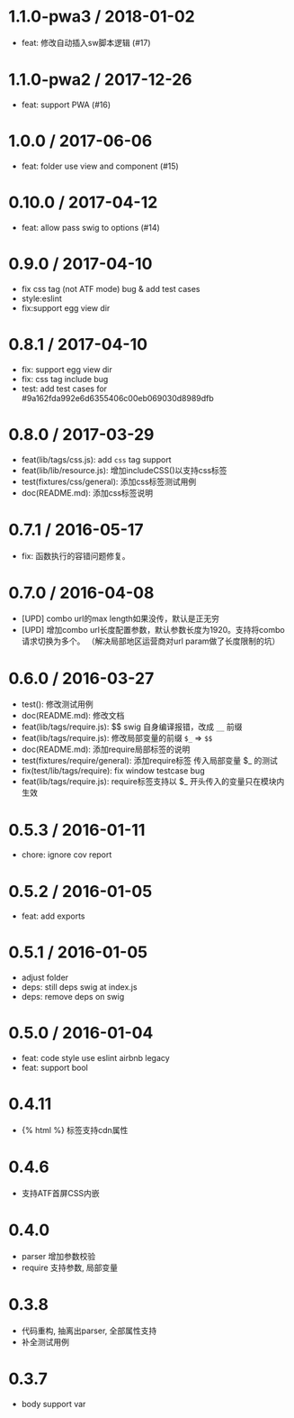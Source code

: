 
1.1.0-pwa3 / 2018-01-02
==================

  * feat: 修改自动插入sw脚本逻辑 (#17)

1.1.0-pwa2 / 2017-12-26
==================

  * feat: support PWA (#16)

1.0.0 / 2017-06-06
==================

  * feat: folder use view and component (#15)

0.10.0 / 2017-04-12
===================

  * feat: allow pass swig to options (#14)

0.9.0 / 2017-04-10
==================

  * fix css tag (not ATF mode) bug & add test cases
  * style:eslint
  * fix:support egg view dir

0.8.1 / 2017-04-10
==================

  * fix: support egg view dir
  * fix: css tag include bug
  * test: add test cases for #9a162fda992e6d6355406c00eb069030d8989dfb


0.8.0 / 2017-03-29
==================

  * feat(lib/tags/css.js): add `css` tag support
  * feat(lib/lib/resource.js): 增加includeCSS()以支持css标签
  * test(fixtures/css/general): 添加css标签测试用例
  * doc(README.md): 添加css标签说明

0.7.1 / 2016-05-17
==================

  * fix:  函数执行的容错问题修复。

0.7.0 / 2016-04-08
==================

  * [UPD] combo url的max length如果没传，默认是正无穷
  * [UPD] 增加combo url长度配置参数，默认参数长度为1920。支持将combo请求切换为多个。 （解决局部地区运营商对url param做了长度限制的坑）

0.6.0 / 2016-03-27
==================

  * test(): 修改测试用例
  * doc(README.md): 修改文档
  * feat(lib/tags/require.js):  $$ swig 自身编译报错，改成 `__` 前缀
  * feat(lib/tags/require.js): 修改局部变量的前缀 `$_` => `$$`
  * doc(README.md): 添加require局部标签的说明
  * test(fixtures/require/general): 添加require标签 传入局部变量 $_  的测试
  * fix(test/lib/tags/require): fix window testcase bug
  * feat(lib/tags/require.js): require标签支持以 $_ 开头传入的变量只在模块内生效

0.5.3 / 2016-01-11
==================

  * chore: ignore cov report

0.5.2 / 2016-01-05
==================

  * feat: add exports

0.5.1 / 2016-01-05
==================

  * adjust folder
  * deps: still deps swig at index.js
  * deps: remove deps on swig

0.5.0 / 2016-01-04
==================

  * feat: code style use eslint airbnb legacy
  * feat: support bool

0.4.11
==================
  * {% html %} 标签支持cdn属性

0.4.6
==================
  * 支持ATF首屏CSS内嵌

0.4.0
==================
  * parser 增加参数校验
  * require 支持参数, 局部变量

0.3.8
==================
  * 代码重构, 抽离出parser, 全部属性支持
  * 补全测试用例

0.3.7
==================
  * body support var
